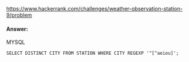 https://www.hackerrank.com/challenges/weather-observation-station-9/problem

#### Answer:

MYSQL
```MYSQL
SELECT DISTINCT CITY FROM STATION WHERE CITY REGEXP '^[^aeiou]';
```
